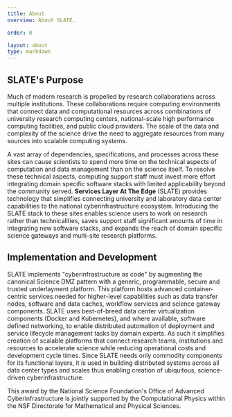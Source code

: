```yaml
---
title: About
overview: About SLATE.

order: 0

layout: about
type: markdown
---
```


## SLATE's Purpose

Much of modern research is propelled by research collaborations across multiple institutions. These collaborations require computing environments that connect data and computational resources across combinations of university research computing centers, national-scale high performance computing facilities, and public cloud providers. The scale of the data and complexity of the science drive the need to aggregate resources from many sources into scalable computing systems.

A vast array of dependencies, specifications, and processes across these sites can cause scientists to spend more time on the technical aspects of computation and data management than on the science itself. To resolve these technical aspects, computing support staff must invest more effort integrating domain specific software stacks with limited applicability beyond the community served.  **Services Layer At The Edge** (SLATE) provides technology that simplifies connecting university and laboratory data center capabilities to the national cyberinfrastructure ecosystem. Introducing the SLATE stack to these sites enables science users to work on research rather than technicalities, saves support staff significant amounts of time in integrating new software stacks, and expands the reach of domain specific science gateways and multi-site research platforms.

## Implementation and Development

SLATE implements "cyberinfrastructure as code" by augmenting the canonical Science DMZ pattern with a generic, programmable, secure and trusted underlayment platform. This platform hosts advanced container-centric services needed for higher-level capabilities such as data transfer nodes, software and data caches, workflow services and science gateway components.  SLATE uses best-of-breed data center virtualization components (Docker and Kubernetes), and where available, software defined networking, to enable distributed automation of deployment and service lifecycle management tasks by domain experts. As such it simplifies creation of scalable platforms that connect research teams, institutions and resources to accelerate science while reducing operational costs and development cycle times. Since SLATE needs only commodity components for its functional layers, it is used in building distributed systems across all data center types and scales thus enabling creation of ubiquitous, science-driven cyberinfrastructure.

This award by the National Science Foundation's Office of Advanced Cyberinfrastructure is jointly supported by the Computational Physics within the NSF Directorate for Mathematical and Physical Sciences.

